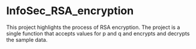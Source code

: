 # InfoSec_RSA_encryption
This project highlights the process of RSA encryption. The project is a single function that accepts values for p and q and encrypts and decrypts the sample data.

